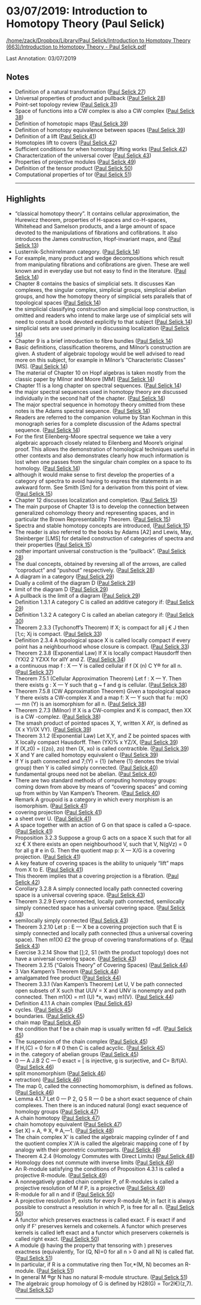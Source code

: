 # 03/07/2019: Introduction to Homotopy Theory (Paul Selick)

<a href='file:////home/zack/Dropbox/Library/Paul Selick/Introduction to Homotopy Theory (663)/Introduction to Homotopy Theory - Paul Selick.pdf' target='_blank'>/home/zack/Dropbox/Library/Paul Selick/Introduction to Homotopy Theory (663)/Introduction to Homotopy Theory - Paul Selick.pdf</a>

Last Annotation: 03/07/2019

## Notes

- Definition of a natural transformation (<a href="file:////home/zack/Dropbox/Library/Paul Selick/Introduction to Homotopy Theory (663)/Introduction to Homotopy Theory - Paul Selick.pdf#page=27" target="_blank">Paul Selick 27</a>)
- Universal properties of product and pullback (<a href="file:////home/zack/Dropbox/Library/Paul Selick/Introduction to Homotopy Theory (663)/Introduction to Homotopy Theory - Paul Selick.pdf#page=28" target="_blank">Paul Selick 28</a>)
- Point-set topology review (<a href="file:////home/zack/Dropbox/Library/Paul Selick/Introduction to Homotopy Theory (663)/Introduction to Homotopy Theory - Paul Selick.pdf#page=31" target="_blank">Paul Selick 31</a>)
- Space of functions into a CW complex is also a CW complex (<a href="file:////home/zack/Dropbox/Library/Paul Selick/Introduction to Homotopy Theory (663)/Introduction to Homotopy Theory - Paul Selick.pdf#page=38" target="_blank">Paul Selick 38</a>)
- Definition of homotopic maps (<a href="file:////home/zack/Dropbox/Library/Paul Selick/Introduction to Homotopy Theory (663)/Introduction to Homotopy Theory - Paul Selick.pdf#page=39" target="_blank">Paul Selick 39</a>)
- Definition of homotopy equivalence between spaces (<a href="file:////home/zack/Dropbox/Library/Paul Selick/Introduction to Homotopy Theory (663)/Introduction to Homotopy Theory - Paul Selick.pdf#page=39" target="_blank">Paul Selick 39</a>)
- Definition of a lift (<a href="file:////home/zack/Dropbox/Library/Paul Selick/Introduction to Homotopy Theory (663)/Introduction to Homotopy Theory - Paul Selick.pdf#page=41" target="_blank">Paul Selick 41</a>)
- Homotopies lift to covers (<a href="file:////home/zack/Dropbox/Library/Paul Selick/Introduction to Homotopy Theory (663)/Introduction to Homotopy Theory - Paul Selick.pdf#page=42" target="_blank">Paul Selick 42</a>)
- Sufficient conditions for when homotopy lifting works (<a href="file:////home/zack/Dropbox/Library/Paul Selick/Introduction to Homotopy Theory (663)/Introduction to Homotopy Theory - Paul Selick.pdf#page=42" target="_blank">Paul Selick 42</a>)
- Characterization of the universal cover (<a href="file:////home/zack/Dropbox/Library/Paul Selick/Introduction to Homotopy Theory (663)/Introduction to Homotopy Theory - Paul Selick.pdf#page=43" target="_blank">Paul Selick 43</a>)
- Properties of projective modules (<a href="file:////home/zack/Dropbox/Library/Paul Selick/Introduction to Homotopy Theory (663)/Introduction to Homotopy Theory - Paul Selick.pdf#page=49" target="_blank">Paul Selick 49</a>)
- Definition of the tensor product (<a href="file:////home/zack/Dropbox/Library/Paul Selick/Introduction to Homotopy Theory (663)/Introduction to Homotopy Theory - Paul Selick.pdf#page=50" target="_blank">Paul Selick 50</a>)
- Computational properties of tor (<a href="file:////home/zack/Dropbox/Library/Paul Selick/Introduction to Homotopy Theory (663)/Introduction to Homotopy Theory - Paul Selick.pdf#page=51" target="_blank">Paul Selick 51</a>)<hr>

## Highlights

- “classical homotopy theory”\. It contains cellular approximation, the Hurewicz theorem, properties of H-spaces and co-H-spaces, Whitehead and Samelson products, and a large amount of space devoted to the manipulations of fibrations and cofibrations\. It also introduces the James construction, Hopf-invariant maps, and (<a href="file:////home/zack/Dropbox/Library/Paul Selick/Introduction to Homotopy Theory (663)/Introduction to Homotopy Theory - Paul Selick.pdf#page=13" target="_blank">Paul Selick 13</a>)
- Lusternik-Schnirrelmann category\. (<a href="file:////home/zack/Dropbox/Library/Paul Selick/Introduction to Homotopy Theory (663)/Introduction to Homotopy Theory - Paul Selick.pdf#page=14" target="_blank">Paul Selick 14</a>)
- For example, many product and wedge decompositions which result from manipulating fibrations and cofibrations are given\. These are well known and in everyday use but not easy to find in the literature\. (<a href="file:////home/zack/Dropbox/Library/Paul Selick/Introduction to Homotopy Theory (663)/Introduction to Homotopy Theory - Paul Selick.pdf#page=14" target="_blank">Paul Selick 14</a>)
- Chapter 8 contains the basics of simplicial sets\. It discusses Kan complexes, the singular complex, simplicial groups, simplicial abelian groups, and how the homotopy theory of simplicial sets parallels that of topological spaces (<a href="file:////home/zack/Dropbox/Library/Paul Selick/Introduction to Homotopy Theory (663)/Introduction to Homotopy Theory - Paul Selick.pdf#page=14" target="_blank">Paul Selick 14</a>)
- the simplicial classifying construction and simplicial loop construction, is omitted and readers who intend to make large use of simplicial sets will need to consult a book devoted explicitly to that subject (<a href="file:////home/zack/Dropbox/Library/Paul Selick/Introduction to Homotopy Theory (663)/Introduction to Homotopy Theory - Paul Selick.pdf#page=14" target="_blank">Paul Selick 14</a>)
- simplicial sets are used primarily in discussing localization (<a href="file:////home/zack/Dropbox/Library/Paul Selick/Introduction to Homotopy Theory (663)/Introduction to Homotopy Theory - Paul Selick.pdf#page=14" target="_blank">Paul Selick 14</a>)
- Chapter 9 is a brief introduction to fibre bundles (<a href="file:////home/zack/Dropbox/Library/Paul Selick/Introduction to Homotopy Theory (663)/Introduction to Homotopy Theory - Paul Selick.pdf#page=14" target="_blank">Paul Selick 14</a>)
- Basic definitions, classification theorems, and Milnor’s construction are given\. A student of algebraic topology would be well advised to read more on this subject, for example in Milnor’s “Characteristic Classes” [MS]\. (<a href="file:////home/zack/Dropbox/Library/Paul Selick/Introduction to Homotopy Theory (663)/Introduction to Homotopy Theory - Paul Selick.pdf#page=14" target="_blank">Paul Selick 14</a>)
- The material of Chapter 10 on Hopf algebras is taken mostly from the classic paper by Milnor and Moore [MM] (<a href="file:////home/zack/Dropbox/Library/Paul Selick/Introduction to Homotopy Theory (663)/Introduction to Homotopy Theory - Paul Selick.pdf#page=14" target="_blank">Paul Selick 14</a>)
- Chapter 11 is a long chapter on spectral sequences\. (<a href="file:////home/zack/Dropbox/Library/Paul Selick/Introduction to Homotopy Theory (663)/Introduction to Homotopy Theory - Paul Selick.pdf#page=14" target="_blank">Paul Selick 14</a>)
- the major spectral sequences used in homotopy theory are discussed individually in the second half of the chapter\. (<a href="file:////home/zack/Dropbox/Library/Paul Selick/Introduction to Homotopy Theory (663)/Introduction to Homotopy Theory - Paul Selick.pdf#page=14" target="_blank">Paul Selick 14</a>)
- The major spectral sequence in homotopy theory omitted from these notes is the Adams spectral sequence\. (<a href="file:////home/zack/Dropbox/Library/Paul Selick/Introduction to Homotopy Theory (663)/Introduction to Homotopy Theory - Paul Selick.pdf#page=14" target="_blank">Paul Selick 14</a>)
- Readers are referred to the companion volume by Stan Kochman in this monograph series for a complete discussion of the Adams spectral sequence\. (<a href="file:////home/zack/Dropbox/Library/Paul Selick/Introduction to Homotopy Theory (663)/Introduction to Homotopy Theory - Paul Selick.pdf#page=14" target="_blank">Paul Selick 14</a>)
- For the first Eilenberg-Moore spectral sequence we take a very algebraic approach closely related to Eilenberg and Moore’s original proof\. This allows the demonstration of homological techniques useful in other contexts and also demonstrates clearly how much information is lost when one passes from the singular chain complex on a space to its homology\. (<a href="file:////home/zack/Dropbox/Library/Paul Selick/Introduction to Homotopy Theory (663)/Introduction to Homotopy Theory - Paul Selick.pdf#page=14" target="_blank">Paul Selick 14</a>)
- although it would make sense to first develop the properties of a category of spectra to avoid having to express the statements in an awkward form\. See Smith [Sm] for a derivation from this point of view\. (<a href="file:////home/zack/Dropbox/Library/Paul Selick/Introduction to Homotopy Theory (663)/Introduction to Homotopy Theory - Paul Selick.pdf#page=15" target="_blank">Paul Selick 15</a>)
- Chapter 12 discusses localization and completion\. (<a href="file:////home/zack/Dropbox/Library/Paul Selick/Introduction to Homotopy Theory (663)/Introduction to Homotopy Theory - Paul Selick.pdf#page=15" target="_blank">Paul Selick 15</a>)
- The main purpose of Chapter 13 is to develop the connection between generalized cohomology theory and representing spaces, and in particular the Brown Representability Theorem\. (<a href="file:////home/zack/Dropbox/Library/Paul Selick/Introduction to Homotopy Theory (663)/Introduction to Homotopy Theory - Paul Selick.pdf#page=15" target="_blank">Paul Selick 15</a>)
- Spectra and stable homotopy concepts are introduced, (<a href="file:////home/zack/Dropbox/Library/Paul Selick/Introduction to Homotopy Theory (663)/Introduction to Homotopy Theory - Paul Selick.pdf#page=15" target="_blank">Paul Selick 15</a>)
- The reader is also referred to the books by Adams [A2] and Lewis, May, Steinberger [LMS] for detailed construction of categories of spectra and their properties (<a href="file:////home/zack/Dropbox/Library/Paul Selick/Introduction to Homotopy Theory (663)/Introduction to Homotopy Theory - Paul Selick.pdf#page=15" target="_blank">Paul Selick 15</a>)
- nother important universal construction is the “pullback”\. (<a href="file:////home/zack/Dropbox/Library/Paul Selick/Introduction to Homotopy Theory (663)/Introduction to Homotopy Theory - Paul Selick.pdf#page=28" target="_blank">Paul Selick 28</a>)
- The dual concepts, obtained by reversing all of the arrows, are called “coproduct” and “pushout” respectively\. (<a href="file:////home/zack/Dropbox/Library/Paul Selick/Introduction to Homotopy Theory (663)/Introduction to Homotopy Theory - Paul Selick.pdf#page=28" target="_blank">Paul Selick 28</a>)
- A diagram in a category (<a href="file:////home/zack/Dropbox/Library/Paul Selick/Introduction to Homotopy Theory (663)/Introduction to Homotopy Theory - Paul Selick.pdf#page=29" target="_blank">Paul Selick 29</a>)
- Dually a colimit of the diagram D (<a href="file:////home/zack/Dropbox/Library/Paul Selick/Introduction to Homotopy Theory (663)/Introduction to Homotopy Theory - Paul Selick.pdf#page=29" target="_blank">Paul Selick 29</a>)
- limit of the diagram D (<a href="file:////home/zack/Dropbox/Library/Paul Selick/Introduction to Homotopy Theory (663)/Introduction to Homotopy Theory - Paul Selick.pdf#page=29" target="_blank">Paul Selick 29</a>)
- A pullback is the limit of a diagram (<a href="file:////home/zack/Dropbox/Library/Paul Selick/Introduction to Homotopy Theory (663)/Introduction to Homotopy Theory - Paul Selick.pdf#page=29" target="_blank">Paul Selick 29</a>)
- Definition 1\.3\.1 A category C is called an additive category if: (<a href="file:////home/zack/Dropbox/Library/Paul Selick/Introduction to Homotopy Theory (663)/Introduction to Homotopy Theory - Paul Selick.pdf#page=29" target="_blank">Paul Selick 29</a>)
- Definition 1\.3\.2 A category C is called an abelian category if: (<a href="file:////home/zack/Dropbox/Library/Paul Selick/Introduction to Homotopy Theory (663)/Introduction to Homotopy Theory - Paul Selick.pdf#page=30" target="_blank">Paul Selick 30</a>)
- Theorem 2\.3\.3 \(Tychonoff’s Theorem\) If X; is compact for all j € J then [1;c; Xj is compact\. (<a href="file:////home/zack/Dropbox/Library/Paul Selick/Introduction to Homotopy Theory (663)/Introduction to Homotopy Theory - Paul Selick.pdf#page=33" target="_blank">Paul Selick 33</a>)
- Definition 2\.3\.4 A topological space X is called locally compact if every point has a neighbourhood whose closure is compact\. (<a href="file:////home/zack/Dropbox/Library/Paul Selick/Introduction to Homotopy Theory (663)/Introduction to Homotopy Theory - Paul Selick.pdf#page=33" target="_blank">Paul Selick 33</a>)
- Theorem 2\.3\.8 \(Exponential Law\) If X is locally compact Hausdorff then \(YX\)2 2 YZXX for allY and Z\. (<a href="file:////home/zack/Dropbox/Library/Paul Selick/Introduction to Homotopy Theory (663)/Introduction to Homotopy Theory - Paul Selick.pdf#page=34" target="_blank">Paul Selick 34</a>)
- a continuous map f : X — Y is called cellular if f \(X \(n\) C Y® for all n\. (<a href="file:////home/zack/Dropbox/Library/Paul Selick/Introduction to Homotopy Theory (663)/Introduction to Homotopy Theory - Paul Selick.pdf#page=37" target="_blank">Paul Selick 37</a>)
- Theorem 7\.5\.1 \(Cellular Approximation Theorem\) Let f : X — Y\. Then there exists g : X — Y such that g ~ f and g is cellular\. (<a href="file:////home/zack/Dropbox/Library/Paul Selick/Introduction to Homotopy Theory (663)/Introduction to Homotopy Theory - Paul Selick.pdf#page=38" target="_blank">Paul Selick 38</a>)
- Theorem 7\.5\.8 \(CW Approximation Theorem\) Given a topological space Y there exists a CW-complex X and a map f: X — Y such that fu : m\(X\) — mn \(Y\) is an isomorphism for all n\. (<a href="file:////home/zack/Dropbox/Library/Paul Selick/Introduction to Homotopy Theory (663)/Introduction to Homotopy Theory - Paul Selick.pdf#page=38" target="_blank">Paul Selick 38</a>)
- Theorem 2\.7\.3 \(Milnor\) If X is a CW-complex and K is compact, then XX is a CW -complez\. (<a href="file:////home/zack/Dropbox/Library/Paul Selick/Introduction to Homotopy Theory (663)/Introduction to Homotopy Theory - Paul Selick.pdf#page=38" target="_blank">Paul Selick 38</a>)
- The smash product of pointed spaces X, Y, written X AY, is defined as \(X x Y\)/\(X VY\)\. (<a href="file:////home/zack/Dropbox/Library/Paul Selick/Introduction to Homotopy Theory (663)/Introduction to Homotopy Theory - Paul Selick.pdf#page=39" target="_blank">Paul Selick 39</a>)
- Theorem 3\.1\.2 \(Exponential Law\) Let X,Y, and Z be pointed spaces with X locally compact Hausdorff\. Then \(YX\)% x YZ/X, (<a href="file:////home/zack/Dropbox/Library/Paul Selick/Introduction to Homotopy Theory (663)/Introduction to Homotopy Theory - Paul Selick.pdf#page=39" target="_blank">Paul Selick 39</a>)
- If \(X,z0\) = \({zo}, zo\) then \(X, xo\) is called contractible\. (<a href="file:////home/zack/Dropbox/Library/Paul Selick/Introduction to Homotopy Theory (663)/Introduction to Homotopy Theory - Paul Selick.pdf#page=39" target="_blank">Paul Selick 39</a>)
- X and Y are called homotopy equivalent o (<a href="file:////home/zack/Dropbox/Library/Paul Selick/Introduction to Homotopy Theory (663)/Introduction to Homotopy Theory - Paul Selick.pdf#page=39" target="_blank">Paul Selick 39</a>)
- If Y is path connected and 7;\(Y\) = {1} \(where {1} denotes the trivial group\) then Y is called simply connected\. (<a href="file:////home/zack/Dropbox/Library/Paul Selick/Introduction to Homotopy Theory (663)/Introduction to Homotopy Theory - Paul Selick.pdf#page=40" target="_blank">Paul Selick 40</a>)
- fundamental groups need not be abelian\. (<a href="file:////home/zack/Dropbox/Library/Paul Selick/Introduction to Homotopy Theory (663)/Introduction to Homotopy Theory - Paul Selick.pdf#page=40" target="_blank">Paul Selick 40</a>)
- There are two standard methods of computing homotopy groups: coming down from above by means of “covering spaces” and coming up from within by Van Kampen’s Theorem\. (<a href="file:////home/zack/Dropbox/Library/Paul Selick/Introduction to Homotopy Theory (663)/Introduction to Homotopy Theory - Paul Selick.pdf#page=40" target="_blank">Paul Selick 40</a>)
- Remark A groupoid is a category in which every morphism is an isomorphism\. (<a href="file:////home/zack/Dropbox/Library/Paul Selick/Introduction to Homotopy Theory (663)/Introduction to Homotopy Theory - Paul Selick.pdf#page=41" target="_blank">Paul Selick 41</a>)
- covering projection (<a href="file:////home/zack/Dropbox/Library/Paul Selick/Introduction to Homotopy Theory (663)/Introduction to Homotopy Theory - Paul Selick.pdf#page=41" target="_blank">Paul Selick 41</a>)
- a sheet over U\. (<a href="file:////home/zack/Dropbox/Library/Paul Selick/Introduction to Homotopy Theory (663)/Introduction to Homotopy Theory - Paul Selick.pdf#page=41" target="_blank">Paul Selick 41</a>)
- A space together with an action of G on that space is called a G-space\. (<a href="file:////home/zack/Dropbox/Library/Paul Selick/Introduction to Homotopy Theory (663)/Introduction to Homotopy Theory - Paul Selick.pdf#page=41" target="_blank">Paul Selick 41</a>)
- Proposition 3\.2\.3 Suppose a group G acts on a space X such that for all xz € X there exists an open neighbourhood V, such that V, N\(gVz\) = 0 for all g # e in G\. Then the quotient map p: X — X/G is a covering projection\. (<a href="file:////home/zack/Dropbox/Library/Paul Selick/Introduction to Homotopy Theory (663)/Introduction to Homotopy Theory - Paul Selick.pdf#page=41" target="_blank">Paul Selick 41</a>)
- A key feature of covering spaces is the ability to uniquely “lift” maps from X to E\. (<a href="file:////home/zack/Dropbox/Library/Paul Selick/Introduction to Homotopy Theory (663)/Introduction to Homotopy Theory - Paul Selick.pdf#page=41" target="_blank">Paul Selick 41</a>)
- This theorem implies that a covering projection is a fibration\. (<a href="file:////home/zack/Dropbox/Library/Paul Selick/Introduction to Homotopy Theory (663)/Introduction to Homotopy Theory - Paul Selick.pdf#page=42" target="_blank">Paul Selick 42</a>)
- Corollary 3\.2\.8 A simply connected locally path connected covering space is a universal covering space\. (<a href="file:////home/zack/Dropbox/Library/Paul Selick/Introduction to Homotopy Theory (663)/Introduction to Homotopy Theory - Paul Selick.pdf#page=43" target="_blank">Paul Selick 43</a>)
- Theorem 3\.2\.9 Every connected, locally path connected, semilocally simply connected space has a universal covering space\. (<a href="file:////home/zack/Dropbox/Library/Paul Selick/Introduction to Homotopy Theory (663)/Introduction to Homotopy Theory - Paul Selick.pdf#page=43" target="_blank">Paul Selick 43</a>)
- semilocally simply connected (<a href="file:////home/zack/Dropbox/Library/Paul Selick/Introduction to Homotopy Theory (663)/Introduction to Homotopy Theory - Paul Selick.pdf#page=43" target="_blank">Paul Selick 43</a>)
- Theorem 3\.2\.10 Let p : E — X be a covering projection such that E is simply connected and locally path connected \(thus a universal covering space\)\. Then m1\(X\) £2 the group of covering transformations of p\. (<a href="file:////home/zack/Dropbox/Library/Paul Selick/Introduction to Homotopy Theory (663)/Introduction to Homotopy Theory - Paul Selick.pdf#page=43" target="_blank">Paul Selick 43</a>)
- Exercise 3\.2\.14 Show that [];2, S1 \(with the product topology\) does not have a universal covering space\. (<a href="file:////home/zack/Dropbox/Library/Paul Selick/Introduction to Homotopy Theory (663)/Introduction to Homotopy Theory - Paul Selick.pdf#page=43" target="_blank">Paul Selick 43</a>)
- Theorem 3\.2\.15 \(“Galois Theory” of Covering Spaces\) (<a href="file:////home/zack/Dropbox/Library/Paul Selick/Introduction to Homotopy Theory (663)/Introduction to Homotopy Theory - Paul Selick.pdf#page=44" target="_blank">Paul Selick 44</a>)
- 3 Van Kampen’s Theorem (<a href="file:////home/zack/Dropbox/Library/Paul Selick/Introduction to Homotopy Theory (663)/Introduction to Homotopy Theory - Paul Selick.pdf#page=44" target="_blank">Paul Selick 44</a>)
- amalgamated free product (<a href="file:////home/zack/Dropbox/Library/Paul Selick/Introduction to Homotopy Theory (663)/Introduction to Homotopy Theory - Paul Selick.pdf#page=44" target="_blank">Paul Selick 44</a>)
- Theorem 3\.3\.1 \(Van Kampen’s Theorem\) Let U, V be path connected open subsets of X such that UUV = X and UNV is nonempty and path connected\. Then m1\(X\) = m1 \(U\) \*x, wav\) m1\(V\)\. (<a href="file:////home/zack/Dropbox/Library/Paul Selick/Introduction to Homotopy Theory (663)/Introduction to Homotopy Theory - Paul Selick.pdf#page=44" target="_blank">Paul Selick 44</a>)
- Definition 4\.1\.1 A chain complex (<a href="file:////home/zack/Dropbox/Library/Paul Selick/Introduction to Homotopy Theory (663)/Introduction to Homotopy Theory - Paul Selick.pdf#page=45" target="_blank">Paul Selick 45</a>)
- cycles\. (<a href="file:////home/zack/Dropbox/Library/Paul Selick/Introduction to Homotopy Theory (663)/Introduction to Homotopy Theory - Paul Selick.pdf#page=45" target="_blank">Paul Selick 45</a>)
- boundaries\. (<a href="file:////home/zack/Dropbox/Library/Paul Selick/Introduction to Homotopy Theory (663)/Introduction to Homotopy Theory - Paul Selick.pdf#page=45" target="_blank">Paul Selick 45</a>)
- chain map (<a href="file:////home/zack/Dropbox/Library/Paul Selick/Introduction to Homotopy Theory (663)/Introduction to Homotopy Theory - Paul Selick.pdf#page=45" target="_blank">Paul Selick 45</a>)
- the condition that f be a chain map is usually written fd =df\. (<a href="file:////home/zack/Dropbox/Library/Paul Selick/Introduction to Homotopy Theory (663)/Introduction to Homotopy Theory - Paul Selick.pdf#page=45" target="_blank">Paul Selick 45</a>)
- The suspension of the chain complex (<a href="file:////home/zack/Dropbox/Library/Paul Selick/Introduction to Homotopy Theory (663)/Introduction to Homotopy Theory - Paul Selick.pdf#page=45" target="_blank">Paul Selick 45</a>)
- If H,\(C\) = 0 for n # 0 then C is called acyclic\. (<a href="file:////home/zack/Dropbox/Library/Paul Selick/Introduction to Homotopy Theory (663)/Introduction to Homotopy Theory - Paul Selick.pdf#page=45" target="_blank">Paul Selick 45</a>)
- in the\. category of abelian groups (<a href="file:////home/zack/Dropbox/Library/Paul Selick/Introduction to Homotopy Theory (663)/Introduction to Homotopy Theory - Paul Selick.pdf#page=45" target="_blank">Paul Selick 45</a>)
- 0 — A J\.B 2 C — 0 exact = [ is injective, g is surjective, and C= B/f\(A\)\. (<a href="file:////home/zack/Dropbox/Library/Paul Selick/Introduction to Homotopy Theory (663)/Introduction to Homotopy Theory - Paul Selick.pdf#page=46" target="_blank">Paul Selick 46</a>)
- split monomorphism (<a href="file:////home/zack/Dropbox/Library/Paul Selick/Introduction to Homotopy Theory (663)/Introduction to Homotopy Theory - Paul Selick.pdf#page=46" target="_blank">Paul Selick 46</a>)
- retraction\) (<a href="file:////home/zack/Dropbox/Library/Paul Selick/Introduction to Homotopy Theory (663)/Introduction to Homotopy Theory - Paul Selick.pdf#page=46" target="_blank">Paul Selick 46</a>)
- The map 0, called the connecting homomorphism, is defined as follows\. (<a href="file:////home/zack/Dropbox/Library/Paul Selick/Introduction to Homotopy Theory (663)/Introduction to Homotopy Theory - Paul Selick.pdf#page=46" target="_blank">Paul Selick 46</a>)
- Lemma 4\.1\.7 Let 0 — P 2, Q 5 R — 0 be a short exact sequence of chain complexes\. Then there is an induced natural \(long\) exact sequence of homology groups (<a href="file:////home/zack/Dropbox/Library/Paul Selick/Introduction to Homotopy Theory (663)/Introduction to Homotopy Theory - Paul Selick.pdf#page=47" target="_blank">Paul Selick 47</a>)
- A chain homotopy (<a href="file:////home/zack/Dropbox/Library/Paul Selick/Introduction to Homotopy Theory (663)/Introduction to Homotopy Theory - Paul Selick.pdf#page=47" target="_blank">Paul Selick 47</a>)
- chain homotopy equivalent (<a href="file:////home/zack/Dropbox/Library/Paul Selick/Introduction to Homotopy Theory (663)/Introduction to Homotopy Theory - Paul Selick.pdf#page=47" target="_blank">Paul Selick 47</a>)
- Set X] = A, ® X, ® A,—1\. (<a href="file:////home/zack/Dropbox/Library/Paul Selick/Introduction to Homotopy Theory (663)/Introduction to Homotopy Theory - Paul Selick.pdf#page=48" target="_blank">Paul Selick 48</a>)
- The chain complex X’ is called the algebraic mapping cylinder of f and the quotient complex X'/A is called the algebraic mapping cone of f by analogy with their geometric counterparts\. (<a href="file:////home/zack/Dropbox/Library/Paul Selick/Introduction to Homotopy Theory (663)/Introduction to Homotopy Theory - Paul Selick.pdf#page=48" target="_blank">Paul Selick 48</a>)
- Theorem 4\.2\.4 \(Homology Commutes with Direct Limits\) (<a href="file:////home/zack/Dropbox/Library/Paul Selick/Introduction to Homotopy Theory (663)/Introduction to Homotopy Theory - Paul Selick.pdf#page=48" target="_blank">Paul Selick 48</a>)
- Homology does not commute with inverse limits (<a href="file:////home/zack/Dropbox/Library/Paul Selick/Introduction to Homotopy Theory (663)/Introduction to Homotopy Theory - Paul Selick.pdf#page=49" target="_blank">Paul Selick 49</a>)
- An R-module satisfying the conditions of Proposition 4\.3\.1 is called a projective R-module\. (<a href="file:////home/zack/Dropbox/Library/Paul Selick/Introduction to Homotopy Theory (663)/Introduction to Homotopy Theory - Paul Selick.pdf#page=49" target="_blank">Paul Selick 49</a>)
- A nonnegatively graded chain complex P, of R-modules is called a projective resolution of M if P, is a projective (<a href="file:////home/zack/Dropbox/Library/Paul Selick/Introduction to Homotopy Theory (663)/Introduction to Homotopy Theory - Paul Selick.pdf#page=49" target="_blank">Paul Selick 49</a>)
- R-module for all n and if (<a href="file:////home/zack/Dropbox/Library/Paul Selick/Introduction to Homotopy Theory (663)/Introduction to Homotopy Theory - Paul Selick.pdf#page=50" target="_blank">Paul Selick 50</a>)
- A projective resolution P, exists for every R-module M; in fact it is always possible to construct a resolution in which P, is free for all n\. (<a href="file:////home/zack/Dropbox/Library/Paul Selick/Introduction to Homotopy Theory (663)/Introduction to Homotopy Theory - Paul Selick.pdf#page=50" target="_blank">Paul Selick 50</a>)
- A functor which preserves exactness is called exact\. F is exact if and only if F' preserves kernels and cokernels\. A functor which preserves kernels is called left exact and a functor which preservers cokernels is called right exact\. (<a href="file:////home/zack/Dropbox/Library/Paul Selick/Introduction to Homotopy Theory (663)/Introduction to Homotopy Theory - Paul Selick.pdf#page=50" target="_blank">Paul Selick 50</a>)
- A module @ having the property that tensoring with \) preserves exactness \(equivalently, Tor \(Q, N\)=0 for all n > 0 and all N\) is called flat\. (<a href="file:////home/zack/Dropbox/Library/Paul Selick/Introduction to Homotopy Theory (663)/Introduction to Homotopy Theory - Paul Selick.pdf#page=51" target="_blank">Paul Selick 51</a>)
- In particular, if R is a commutative ring then Tor,\*\(M, N\) becomes an R-module\. (<a href="file:////home/zack/Dropbox/Library/Paul Selick/Introduction to Homotopy Theory (663)/Introduction to Homotopy Theory - Paul Selick.pdf#page=51" target="_blank">Paul Selick 51</a>)
- In general M ®gr N has no natural R-module structure\. (<a href="file:////home/zack/Dropbox/Library/Paul Selick/Introduction to Homotopy Theory (663)/Introduction to Homotopy Theory - Paul Selick.pdf#page=51" target="_blank">Paul Selick 51</a>)
- The algebraic group homology of G is defined by H28\(G\) = Tor2l€\)\(z,7\)\. (<a href="file:////home/zack/Dropbox/Library/Paul Selick/Introduction to Homotopy Theory (663)/Introduction to Homotopy Theory - Paul Selick.pdf#page=52" target="_blank">Paul Selick 52</a>)<hr>

